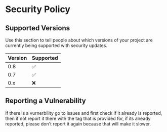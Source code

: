 # Security Policy

## Supported Versions

Use this section to tell people about which versions of your project are
currently being supported with security updates.

| Version | Supported          |
| ------- | ------------------ |
| 0.8     | :white_check_mark: |
| 0.7     | :white_check_mark: |
| 0.x     | :x:                |

## Reporting a Vulnerability
If there is a vurnerbility go to issues and first check
if it already is reported, then if not report
it there with the tag that is provided for,
if its already reported, please don't report it again
because that will make it slower.
